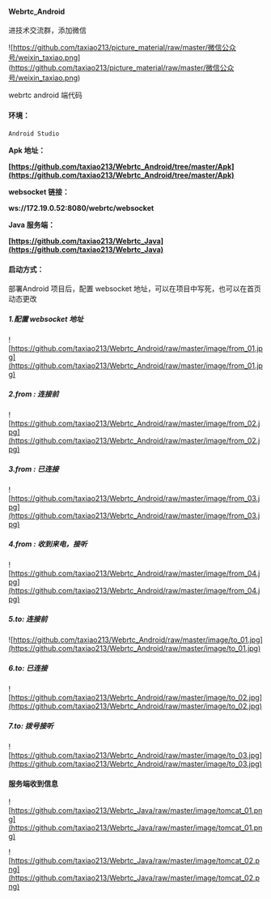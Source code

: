 #### Webrtc_Android

进技术交流群，添加微信

![https://github.com/taxiao213/picture_material/raw/master/微信公众号/weixin_taxiao.png]
(https://github.com/taxiao213/picture_material/raw/master/微信公众号/weixin_taxiao.png)


webrtc android  端代码

#### 环境：

```java
Android Studio
```



**Apk 地址：**

**[https://github.com/taxiao213/Webrtc_Android/tree/master/Apk](https://github.com/taxiao213/Webrtc_Android/tree/master/Apk)**



**websocket 链接：**

**ws://172.19.0.52:8080/webrtc/websocket**



**Java 服务端：**

**[https://github.com/taxiao213/Webrtc_Java](https://github.com/taxiao213/Webrtc_Java)**



#### 启动方式：

部署Android 项目后，配置 websocket 地址，可以在项目中写死，也可以在首页动态更改

##### 1.配置 websocket 地址



![https://github.com/taxiao213/Webrtc_Android/raw/master/image/from_01.jpg](https://github.com/taxiao213/Webrtc_Android/raw/master/image/from_01.jpg)



##### 2.from : 连接前



![https://github.com/taxiao213/Webrtc_Android/raw/master/image/from_02.jpg](https://github.com/taxiao213/Webrtc_Android/raw/master/image/from_02.jpg)



##### 3.from :  已连接



![https://github.com/taxiao213/Webrtc_Android/raw/master/image/from_03.jpg](https://github.com/taxiao213/Webrtc_Android/raw/master/image/from_03.jpg)



##### **4.from :  收到来电，接听**



![https://github.com/taxiao213/Webrtc_Android/raw/master/image/from_04.jpg](https://github.com/taxiao213/Webrtc_Android/raw/master/image/from_04.jpg)





##### 5.to: 连接前



![https://github.com/taxiao213/Webrtc_Android/raw/master/image/to_01.jpg](https://github.com/taxiao213/Webrtc_Android/raw/master/image/to_01.jpg)



##### 6.to: 已连接



![https://github.com/taxiao213/Webrtc_Android/raw/master/image/to_02.jpg](https://github.com/taxiao213/Webrtc_Android/raw/master/image/to_02.jpg)



##### 7.to: 拨号接听



![https://github.com/taxiao213/Webrtc_Android/raw/master/image/to_03.jpg](https://github.com/taxiao213/Webrtc_Android/raw/master/image/to_03.jpg)



#### 服务端收到信息



![https://github.com/taxiao213/Webrtc_Java/raw/master/image/tomcat_01.png](https://github.com/taxiao213/Webrtc_Java/raw/master/image/tomcat_01.png)





![https://github.com/taxiao213/Webrtc_Java/raw/master/image/tomcat_02.png](https://github.com/taxiao213/Webrtc_Java/raw/master/image/tomcat_02.png)



 

